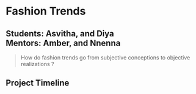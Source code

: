 # Fashion Trends
**Students**: Asvitha, and Diya  
**Mentors**: Amber, and Nnenna
----

> How do fashion trends go from subjective conceptions to objective realizations ?

## Project Timeline

